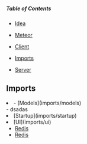 ##### Table of Contents

- [Idea](.idea)

- [Meteor](.meteor)

- [Client](client)

- [Imports](#Imports)

- [Server](server)




## Imports

<li> - [Models](imports/models)
<br> - dsadas
<li> [Startup](imports/startup)
<li> [UI](imports/ui)


- [Redis](databases/redis.sh)
- [Redis](databases/redis.sh)
